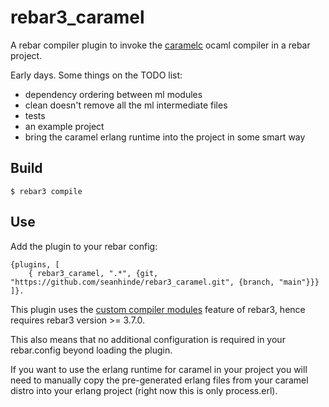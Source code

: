 rebar3_caramel
=====

A rebar compiler plugin to invoke the [caramelc](https://github.com/AbstractMachinesLab/caramel) ocaml compiler in a rebar project.

Early days. Some things on the TODO list:

- dependency ordering between ml modules
- clean doesn't remove all the ml intermediate files
- tests
- an example project
- bring the caramel erlang runtime into the project in some smart way

Build
-----

    $ rebar3 compile

Use
---

Add the plugin to your rebar config:

    {plugins, [
        { rebar3_caramel, ".*", {git, "https://github.com/seanhinde/rebar3_caramel.git", {branch, "main"}}}
    ]}.

This plugin uses the [custom compiler modules](http://rebar3.org/docs/extending/custom_compiler_modules/) feature of rebar3, hence requires rebar3 version >= 3.7.0.

This also means that no additional configuration is required in your rebar.config beyond loading the plugin.

If you want to use the erlang runtime for caramel in your project you will need to manually copy the pre-generated erlang files from your caramel distro into your erlang project (right now this is only process.erl).